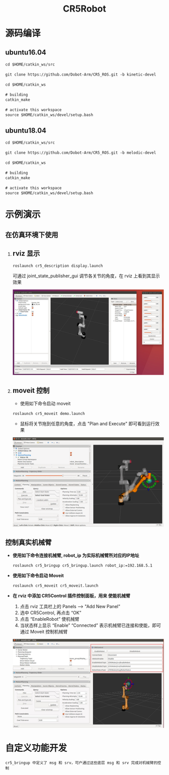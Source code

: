# <center>CR5Robot</center>

# 源码编译
## ubuntu16.04

```
cd $HOME/catkin_ws/src

git clone https://github.com/Dobot-Arm/CR5_ROS.git -b kinetic-devel

cd $HOME/catkin_ws

# building
catkin_make

# activate this workspace
source $HOME/catkin_ws/devel/setup.bash
```

## ubuntu18.04

```
cd $HOME/catkin_ws/src

git clone https://github.com/Dobot-Arm/CR5_ROS.git -b melodic-devel

cd $HOME/catkin_ws

# building
catkin_make

# activate this workspace
source $HOME/catkin_ws/devel/setup.bash
```

# 示例演示

## 在仿真环境下使用

1. ## rviz 显示

    ```
    roslaunch cr5_description display.launch
    ```

    可通过 joint_state_publisher_gui 调节各关节的角度，在 rviz 上看到其显示效果

    ![rviz显示](./rviz.jpg)


2. ## moveit 控制
    * 使用如下命令启动 moveit
    ```
    roslaunch cr5_moveit demo.launch
    ```
    * 鼠标将关节拖到任意的角度，点击 "Plan and Execute" 即可看到运行效果

    ![moveit显示](./moveit.gif)


## 控制真实机械臂

* **使用如下命令连接机械臂, robot_ip 为实际机械臂所对应的IP地址**
    ```
    roslaunch cr5_bringup cr5_bringup.launch robot_ip:=192.168.5.1
    ```

* **使用如下命令启动 Moveit**
    ```
    roslaunch cr5_moveit cr5_moveit.launch
    ```

* **在 rviz 中添加 CR5Control 插件控制面板，用来 使能机械臂**
    1. 点击 rviz 工具栏上的 Panels --> "Add New Panel"
    2. 选中 CR5Control, 再点击 “OK”
    3. 点击 “EnableRobot” 使机械臂
    4. 当状态样上显示 “Enable” “Connected” 表示机械臂已连接和使能，即可通过 Moveit 控制机械臂

    ![CR5Control](./cr5control.jpg)


# 自定义功能开发

    cr5_bringup 中定义了 msg 和 srv，可户通过这些底层 msg 和 srv 完成对机械臂的控制